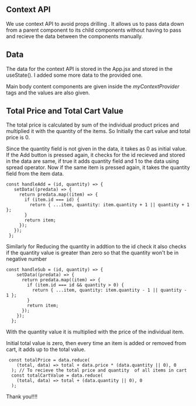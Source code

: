 
## Context API

 We use context API to avoid props drilling . It allows us to pass data down from a parent component to its child components without having to pass and recieve the data between the components manually.

 ## Data

  The data for the context API is stored in the App.jsx and stored in the useState(). I added some more data to the provided one. 

Main body content components are given inside the *myContextProvider* tags and the values are also given.

## Total Price and Total Cart Value

The  total price is calculated by sum of the individual product prices and multiplied it with the quantity of the items. So Initially the cart value and total price is 0.

 Since the quantity field is not given in the data, it takes as 0 as initial value. If the Add button is pressed again, it checks for the id recieved and stored in the data are same, if true it adds quantity field and 1 to the data using spread operator. Now if the same item is pressed again, it takes the quantity field from the item data.

 ```
 const handleAdd = (id, quantity) => {
    setData((predata) => {
      return predata.map((item) => {
        if (item.id === id) {
          return { ...item, quantity: item.quantity + 1 || quantity + 1 };
        }
        return item;
      });
    });
  };
``` 

Similarly for Reducing the quantity in addtion to the id check it also checks if the quantity value is greater than zero so that the quantity won't  be in negative number

```
const handleSub = (id, quantity) => {
    setData((predata) => {
      return predata.map((item) => {
        if (item.id === id && quantity > 0) {
          return { ...item, quantity: item.quantity - 1 || quantity - 1 };
        }
        return item;
      });
    });
  };

```
With the quantity value it is multiplied with the price of the individual item.

Initial total value is zero, then every time an item is added  or removed from cart, it adds up to the total value.

```
 const totalPrice = data.reduce(
    (total, data) => total + data.price * (data.quantity || 0), 0
  ); // To recieve the total price and quantity  of all items in cart
  const totalCartValue = data.reduce(
    (total, data) => total + (data.quantity || 0), 0
  );
```

Thank you!!!!
